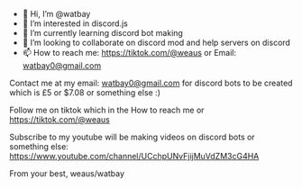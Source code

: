 - 👋 Hi, I’m @watbay
- 👀 I’m interested in discord.js 
- 🌱 I’m currently learning discord bot making
- 💞️ I’m looking to collaborate on discord mod and help servers on discord
- 📫 How to reach me: https://tiktok.com/@weaus or Email: watbay0@gmail.com

Contact me at my email: watbay0@gmail.com for discord bots to be created which is £5 or $7.08 or something else :)

Follow me on tiktok which in the How to reach me or https://tiktok.com/@weaus

Subscribe to my youtube will be making videos on discord bots or something else: https://www.youtube.com/channel/UCchpUNvFjijMuVdZM3cG4HA

From your best,
weaus/watbay
<!---
watbay/watbay is a ✨ special ✨ repository because its `README.md` (this file) appears on your GitHub profile.
You can click the Preview link to take a look at your changes.
--->
